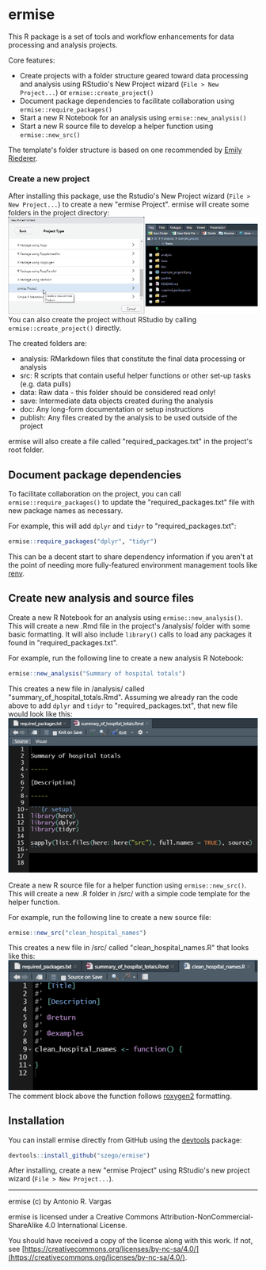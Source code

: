 
# ermise

<!-- badges: start -->
<!-- badges: end -->

This R package is a set of tools and workflow enhancements for data processing and analysis projects.

Core features:
- Create projects with a folder structure geared toward data processing and analysis using RStudio's New Project wizard (`File > New Project...`) or `ermise::create_project()`
- Document package dependencies to facilitate collaboration using `ermise::require_packages()`
- Start a new R Notebook for an analysis using `ermise::new_analysis()`
- Start a new R source file to develop a helper function using `ermise::new_src()`

The template's folder structure is based on one recommended by [Emily Riederer](https://emilyriederer.netlify.app/post/team-of-packages/).

### Create a new project

After installing this package, use the Rstudio's New Project wizard (`File > New Project...`) to create a new "ermise Project". ermise will create some folders in the project directory:
![RStudio's New Project wizard and ermise folder structure](/inst/readme_imgs/new_project.png)
You can also create the project without RStudio by calling `ermise::create_project()` directly.

The created folders are:
- analysis: RMarkdown files that constitute the final data processing or analysis
- src: R scripts that contain useful helper functions or other set-up tasks (e.g. data pulls)
- data: Raw data - this folder should be considered read only!
- save: Intermediate data objects created during the analysis
- doc: Any long-form documentation or setup instructions
- publish: Any files created by the analysis to be used outside of the project

ermise will also create a file called "required_packages.txt" in the project's root folder.

## Document package dependencies

To facilitate collaboration on the project, you can call `ermise::require_packages()` to update the "required_packages.txt" file with new package names as necessary.

For example, this will add `dplyr` and `tidyr` to "required_packages.txt":
```r
ermise::require_packages("dplyr", "tidyr")
```

This can be a decent start to share dependency information if you aren't at the point of needing more fully-featured environment management tools like [renv](https://rstudio.github.io/renv/articles/renv.html).

## Create new analysis and source files

Create a new R Notebook for an analysis using `ermise::new_analysis()`. This will create a new .Rmd file in the project's /analysis/ folder with some basic formatting. It will also include `library()` calls to load any packages it found in "required_packages.txt".

For example, run the following line to create a new analysis R Notebook:
```r
ermise::new_analysis("Summary of hospital totals")
```
This creates a new file in /analysis/ called "summary_of_hospital_totals.Rmd". Assuming we already ran the code above to add `dplyr` and `tidyr` to "required_packages.txt", that new file would look like this:
![An .Rmd file with the provided title, a place to enter a description, and a setup chunk containing library() calls to packages from required_packages.txt](/inst/readme_imgs/new_analysis.png)

Create a new R source file for a helper function using `ermise::new_src()`. This will create a new .R folder in /src/ with a simple code template for the helper function.

For example, run the following line to create a new source file:
```r
ermise::new_src("clean_hospital_names")
```
This creates a new file in /src/ called "clean_hospital_names.R" that looks like this:
![An .R file with a function template for a function called clean_hospital_names()](/inst/readme_imgs/new_src.png)
The comment block above the function follows [roxygen2](https://roxygen2.r-lib.org/) formatting.

## Installation

You can install ermise directly from GitHub using the [devtools](https://cran.r-project.org/package=devtools) package:

``` r
devtools::install_github("szego/ermise")
```

After installing, create a new "ermise Project" using RStudio's new project wizard (`File > New Project...`).

-----

ermise (c) by Antonio R. Vargas

ermise is licensed under a Creative Commons Attribution-NonCommercial-ShareAlike 4.0 International License.

You should have received a copy of the license along with this work. If not, see [https://creativecommons.org/licenses/by-nc-sa/4.0/](https://creativecommons.org/licenses/by-nc-sa/4.0/).
